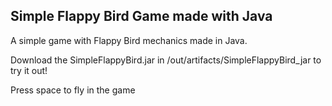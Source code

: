 Simple Flappy Bird Game made with Java
------------------------------------------------------------------------------------------------------

A simple game with Flappy Bird mechanics made in Java.

Download the SimpleFlappyBird.jar in /out/artifacts/SimpleFlappyBird_jar to try it out!

Press space to fly in the game

